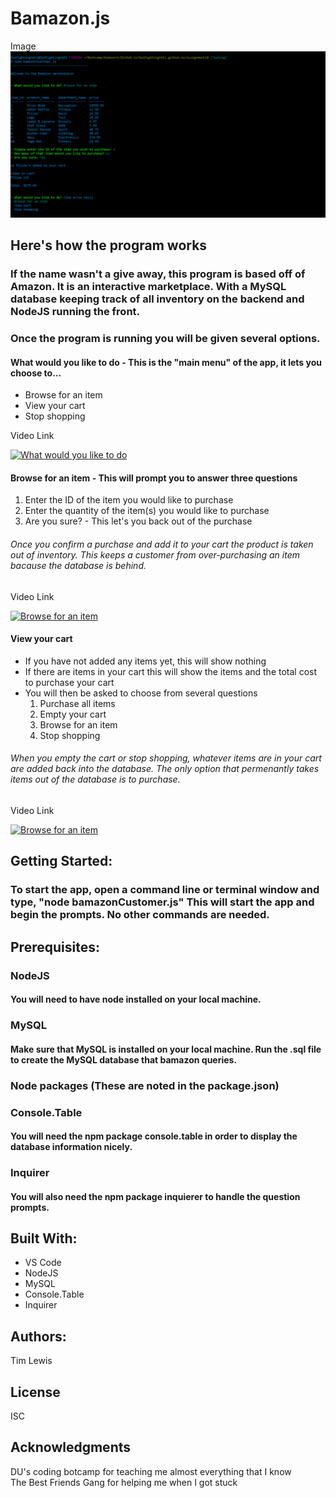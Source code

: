 # Bamazon.js

Image
![alt text](./images/bamazon.png "bamazonCustomer.js")

## Here's how the program works
### If the name wasn't a give away, this program is based off of Amazon.  It is an interactive marketplace.  With a MySQL database keeping track of all inventory on the backend and NodeJS running the front.  

### Once the program is running you will be given several options.

#### What would you like to do - This is the "main menu" of the app, it lets you choose to...
 * Browse for an item
 * View your cart
 * Stop shopping


Video Link

<a href="http://www.youtube.com/watch?feature=player_embedded&v=#########" target="_blank"><img src="./images/whatnext.png" alt="What would you like to do" width="700" height="400"/></a>


#### Browse for an item - This will prompt you to answer three questions
 1. Enter the ID of the item you would like to purchase
 2. Enter the quantity of the item(s) you would like to purchase
 3. Are you sure? - This let's you back out of the purchase
###### Once you confirm a purchase and add it to your cart the product is taken out of inventory.  This keeps a customer from over-purchasing an item bacause the database is behind.


Video Link

<a href="http://www.youtube.com/watch?feature=player_embedded&v=#########" target="_blank"><img src="./images/browse.png" alt="Browse for an item" width="700" height="400"/></a>


#### View your cart
 * If you have not added any items yet, this will show nothing
 * If there are items in your cart this will show the items and the total cost to purchase your cart
 * You will then be asked to choose from several questions
    1. Purchase all items
    2. Empty your cart
    3. Browse for an item
    4. Stop shopping
###### When you empty the cart or stop shopping, whatever items are in your cart are added back into the database.  The only option that permenantly takes items out of the database is to purchase.


Video Link

<a href="http://www.youtube.com/watch?feature=player_embedded&v=#########" target="_blank"><img src="./images/browse.png" alt="Browse for an item" width="700" height="400"/></a>


## Getting Started: 
### To start the app, open a command line or terminal window and type, "node bamazonCustomer.js"  This will start the app and begin the prompts.  No other commands are needed.

## Prerequisites: 
### NodeJS
#### You will need to have node installed on your local machine.

### MySQL
#### Make sure that MySQL is installed on your local machine.  Run the .sql file to create the MySQL database that bamazon queries. 


### Node packages (These are noted in the package.json)
### Console.Table
#### You will need the npm package console.table in order to display the database information nicely.

### Inquirer
#### You will also need the npm package inquierer to handle the question prompts.

## Built With: 
* VS Code
* NodeJS
* MySQL
* Console.Table
* Inquirer

## Authors: 
Tim Lewis

## License
ISC

## Acknowledgments
DU's coding botcamp for teaching me almost everything that I know<br>
The Best Friends Gang for helping me when I got stuck
